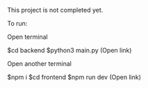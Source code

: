 This project is not completed yet.

To run:

Open terminal

$cd backend
$python3 main.py
(Open link)

Open another terminal

$npm i
$cd frontend
$npm run dev
(Open link)
